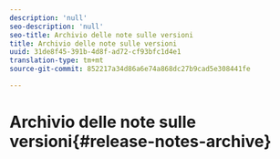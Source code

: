 ```yaml
---
description: 'null'
seo-description: 'null'
seo-title: Archivio delle note sulle versioni
title: Archivio delle note sulle versioni
uuid: 31de8f45-391b-4d8f-ad72-cf93bfc1d4e1
translation-type: tm+mt
source-git-commit: 852217a34d86a6e74a868dc27b9cad5e308441fe

---
```



# Archivio delle note sulle versioni{#release-notes-archive}

